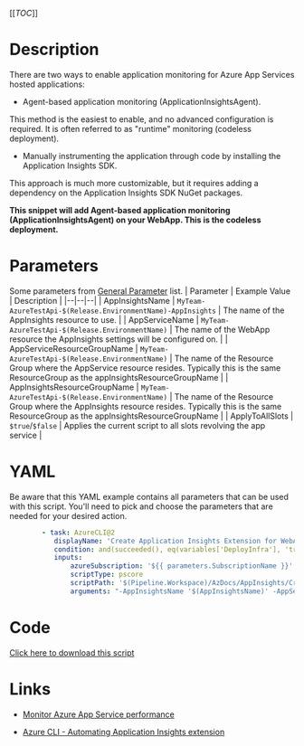 [[_TOC_]]

# Description

There are two ways to enable application monitoring for Azure App Services hosted applications:

- Agent-based application monitoring (ApplicationInsightsAgent).

This method is the easiest to enable, and no advanced configuration is required. It is often referred to as "runtime" monitoring (codeless deployment).

- Manually instrumenting the application through code by installing the Application Insights SDK.

This approach is much more customizable, but it requires adding a dependency on the Application Insights SDK NuGet packages.

**This snippet will add Agent-based application monitoring (ApplicationInsightsAgent) on your WebApp. This is the codeless deployment.**

# Parameters

Some parameters from [General Parameter](/Azure/Azure-CLI-Snippets) list.
| Parameter | Example Value | Description |
|--|--|--|
| AppInsightsName | `MyTeam-AzureTestApi-$(Release.EnvironmentName)-AppInsights` | The name of the AppInsights resource to use. |
| AppServiceName | `MyTeam-AzureTestApi-$(Release.EnvironmentName)` | The name of the WebApp resource the AppInsights settings will be configured on. |
| AppServiceResourceGroupName | `MyTeam-AzureTestApi-$(Release.EnvironmentName)` | The name of the Resource Group where the AppService resource resides. Typically this is the same ResourceGroup as the appInsightsResourceGroupName |
| AppInsightsResourceGroupName | `MyTeam-AzureTestApi-$(Release.EnvironmentName)` | The name of the Resource Group where the AppInsights resource resides. Typically this is the same ResourceGroup as the appInsightsResourceGroupName |
| ApplyToAllSlots | `$true`/`$false` | Applies the current script to all slots revolving the app service |

# YAML

Be aware that this YAML example contains all parameters that can be used with this script. You'll need to pick and choose the parameters that are needed for your desired action.

```yaml
        - task: AzureCLI@2
           displayName: 'Create Application Insights Extension for WebApps codeless'
           condition: and(succeeded(), eq(variables['DeployInfra'], 'true'))
           inputs:
               azureSubscription: '${{ parameters.SubscriptionName }}'
               scriptType: pscore
               scriptPath: '$(Pipeline.Workspace)/AzDocs/AppInsights/Create-Application-Insights-Extension-for-WebApps-codeless.ps1'
               arguments: "-AppInsightsName '$(AppInsightsName)' -AppServiceName '$(AppServiceName)' -AppServiceResourceGroupName '$(AppServiceResourceGroupName)' -AppInsightsResourceGroupName '$(AppInsightsResourceGroupName)' -ApplyToAllSlots $(ApplyToAllSlots)"
```

# Code

[Click here to download this script](../../../../src/AppInsights/Create-Application-Insights-Extension-for-WebApps-codeless.ps1)

# Links

- [Monitor Azure App Service performance](https://docs.microsoft.com/en-us/azure/azure-monitor/app/azure-web-apps?tabs=net)

- [Azure CLI - Automating Application Insights extension](https://markheath.net/post/automate-app-insights-extension)
